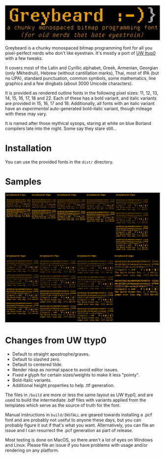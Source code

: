 ![Greybeard](logo.gif)

Greybeard is a chunky monospaced bitmap programming font for all you pixel-perfect nerds who don't like eyestrain. It's mostly a port of [UW ttyp0](http://people.mpi-inf.mpg.de/~uwe/misc/uw-ttyp0/) with a few tweaks.

It covers most of the Latin and Cyrillic alphabet, Greek, Armenian, Georgian (only Mkhedruli), Hebrew (without cantillation marks), Thai, most of IPA (but no UPA), standard punctuation, common symbols, some mathematics, line graphics and a few dingbats (about 3000 Unicode characters).

It is provided as rendered outline fonts in the following pixel sizes: 11, 12, 13, 14, 15, 16, 17, 18 and 22. Each of these has a bold variant, and italic variants are provided in 15, 16, 17 and 18. Additionally, all fonts with an italic variant have an *experimental* auto-generated bold-italic variant, though mileage with these may vary.

It is named after those mythical sysops, staring at white on blue Borland compilers late into the night. Some say they stare still...

# Installation

You can use the provided fonts in the `dist/` directory.

# Samples

![Greybeard Samples](greybeard_sample.gif)

# Changes from UW ttyp0

- Default to straight apostrophe/graves.
- Default to slashed zero.
- Default to centered tilde.
- Render nbsp as normal space to avoid editor issues.
- Fixed `#` glyph for certain sizes/weights to make it less "pointy".
- Bold-Italic variants.
- Additional height properties to help .ttf generation.

The files in `/build` are more or less the same layout as UW ttyp0, and are used to build the intermediate .bdf files with variants applied from the templates which serve as the source of truth for the font.

Manual instructions in `build/INSTALL` are geared towards installing a .pcf font and are probably not useful to anyone these days, but you can probably figure it out if that's what you want. Alternatively, you can file an issue and I can resurrect the .pcf generation as part of release.

Most testing is done on MacOS, so there aren't a lot of eyes on Windows and Linux. Please file an issue if you have problems with usage and/or rendering on any platform.
